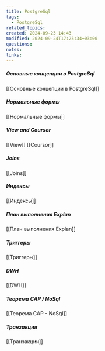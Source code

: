 ```yaml
---
title: PostgreSql
tags:
  - PostgreSql
related_topics: 
created: 2024-09-23 14:43
modified: 2024-09-24T17:25:34+03:00
questions: 
notes: 
links: 
---
```


##### Основные концепции в PostgreSql
[[Основные концепции в PostgreSql]]
##### Нормальные формы
[[Нормальные формы]]
##### View and Coursor 
[[View]]
[[Coursor]]
##### Joins
[[Joins]]
##### Индексы
[[Индексы]]
##### План выполнения Explan
[[План выполнения Explan]]
##### Триггеры 
[[Триггеры]]
##### DWH
[[DWH]]
##### Теорема CAP / NoSql
[[Теорема CAP - NoSql]]
##### Транзакции
[[Транзакции]]